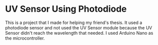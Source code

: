 # UV Sensor Using Photodiode
This is a project that I made for helping my friend's thesis. 
It used a photodiode sensor and not used the UV Sensor module because the UV Sensor didn't reach the wavelength that needed.
I used Arduino Nano as the microcontroller.
